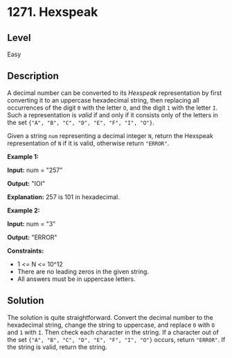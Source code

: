 # 1271. Hexspeak
## Level
Easy

## Description
A decimal number can be converted to its *Hexspeak* representation by first converting it to an uppercase hexadecimal string, then replacing all occurrences of the digit `0` with the letter `O`, and the digit `1` with the letter `I`. Such a representation is *valid* if and only if it consists only of the letters in the set `{"A", "B", "C", "D", "E", "F", "I", "O"}`.

Given a string `num` representing a decimal integer `N`, return the Hexspeak representation of `N` if it is valid, otherwise return `"ERROR"`.

**Example 1:**

**Input:** num = "257"

**Output:** "IOI"

**Explanation:**  257 is 101 in hexadecimal.

**Example 2:**

**Input:** num = "3"

**Output:** "ERROR"

**Constraints:**

* 1 <= N <= 10^12
* There are no leading zeros in the given string.
* All answers must be in uppercase letters.

## Solution
The solution is quite straightforward. Convert the decimal number to the hexadecimal string, change the string to uppercase, and replace `0` with `O` and `1` with `I`. Then check each character in the string. If a character out of the set `{"A", "B", "C", "D", "E", "F", "I", "O"}` occurs, return `"ERROR"`. If the string is valid, return the string.
